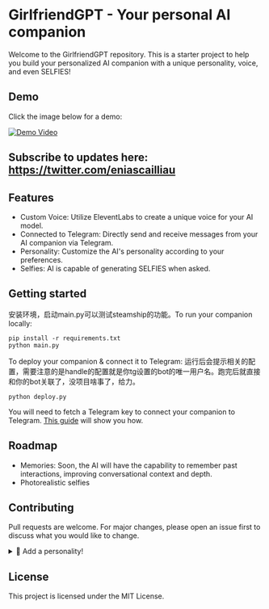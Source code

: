 # GirlfriendGPT - Your personal AI companion

Welcome to the GirlfriendGPT repository. This is a starter project to help you build your personalized AI companion with a unique personality, voice, and even SELFIES!

## Demo
Click the image below for a demo:

[![Demo Video](http://img.youtube.com/vi/LiN3D1QZGQw/0.jpg)](http://www.youtube.com/watch?v=LiN3D1QZGQw "Video Title")

## Subscribe to updates here: https://twitter.com/eniascailliau

## Features

* Custom Voice: Utilize EleventLabs to create a unique voice for your AI model.
* Connected to Telegram: Directly send and receive messages from your AI companion via Telegram.
* Personality: Customize the AI's personality according to your preferences.
* Selfies: AI is capable of generating SELFIES when asked.

## Getting started 

安装环境，启动main.py可以测试steamship的功能。To run your companion locally:
```
pip install -r requirements.txt
python main.py 
```

To deploy your companion & connect it to Telegram:
运行后会提示相关的配置，需要注意的是handle的配置就是你tg设置的bot的唯一用户名。跑完后就直接和你的bot关联了，没项目啥事了，给力。  
```
python deploy.py 
```

You will need to fetch a Telegram key to connect your companion to Telegram. [This guide](/docs/register-telegram-bot.md) will show you how.


## Roadmap
* Memories: Soon, the AI will have the capability to remember past interactions, improving conversational context and depth.
* Photorealistic selfies

## Contributing
Pull requests are welcome. For major changes, please open an issue first to discuss what you would like to change.

<details>
  <summary>👀 Add a personality!</summary>
  <br>
Do you have a unique personality in mind for our AI model, GirlfriendGPT? Great! Here's a step-by-step guide on how to add it.

## Step 1: Define Your Personality
First, you'll need to define your personality. This is done by creating a new Python file in the src/personalities directory.

For example, if your personality is named "jane", you would create a file called `jane.py`. Inside this file, you would define the characteristics and behaviors that embody "jane". This could include her speaking style, responses to certain inputs, or any other defining features you envision.


## Step 2: Update __init__.py
Once you've created and fleshed out your personality file, it's time to make our codebase aware of it. Open __init__.py in the `src/personalities` directory.

Import your new personality at the top of the file and add your personality to the __all__ list:


```python
from .luna import luna
from .sacha import sacha
from .lucas import lucas  # This is your new personality

__all__ = [
    "sacha",
    "luna",
    "lucas",  # Add your personality here
    "get_personality"
]
```

Lastly, add your personality to the get_personality() function:

```python
def get_personality(name: str):
    try:
        return {
            "luna": luna,
            "sacha": sacha,
            "lucas": lucas  # Add your personality here
        }[name]
    except Exception:
        raise Exception("The personality you selected does not exist!")
```

And that's it! Now, whenever the `get_personality` function is called with the name of your personality, it will return the behaviors and characteristics defined in your personality file.

## Step 3: Test and Submit

Before you submit your new personality, please test it to ensure everything works as expected. If all is well, submit a Pull Request with your changes, and be sure to include the title "{name} - {description}" where {name} is your personality's name, and {description} is a brief explanation of the personality.

Good luck, and we can't wait to meet your new GirlfriendGPT personality!
</details>





## License
This project is licensed under the MIT License. 
